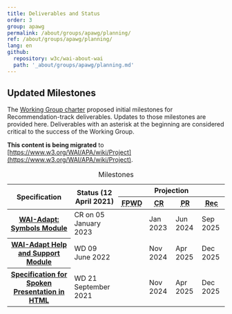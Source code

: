 ```yaml
---
title: Deliverables and Status
order: 3
group: apawg
permalink: /about/groups/apawg/planning/
ref: /about/groups/apawg/planning/
lang: en
github:
  repository: w3c/wai-about-wai
  path: '_about/groups/apawg/planning.md'
---
```


## Updated Milestones

The [Working Group charter](https://www.w3.org/2015/10/apa-charter.html#milestones) proposed initial milestones for Recommendation-track deliverables. Updates to those milestones are provided here. Deliverables with an asterisk at the beginning are considered critical to the success of the Working Group.

**This content is being migrated** to [https://www.w3.org/WAI/APA/wiki/Project](https://www.w3.org/WAI/APA/wiki/Project).

<table>
	<caption>Milestones </caption>
	<thead>
		<tr>
			<th rowspan="2" scope="col">Specification</th>
			<th rowspan="2" scope="col">Status (12 April 2021)</th>
			<th colspan="4" scope="colgroup">Projection</th>
		</tr>
		<tr>
			<th scope="col"><abbr title="First Working Draft">FPWD</abbr></th>
			<th scope="col"><abbr title="Candidate Recommendation">CR</abbr></th>
			<th scope="col"><abbr title="Proposed Recommendation">PR</abbr></th>
			<th scope="col"><abbr title="Recommendation">Rec</abbr></th>
		</tr>
	</thead>
	<tbody>
		<tr>
			<th><a href="https://www.w3.org/TR/adapt-symbols/">WAI-Adapt: Symbols Module</a></th>
			<td>CR on 05 January 2023</td>
			<td>
				<br>
			</td>
			<td>Jan 2023</td>
			<td>Jun 2024</td>
			<td>Sep 2025</td>
		</tr>
		<tr>
			<th><a href="https://www.w3.org/TR/adapt-help/">WAI-Adapt Help and Support Module</a></th>
			<td>WD 09 June 2022</td>
			<td><br>
				</td>
			<td>Nov 2024</td>
			<td>Apr 2025</td>
			<td>Dec 2025</td>
		</tr>
		<tr>
			<th><a href="https://www.w3.org/TR/spoken-html/">Specification for Spoken Presentation in HTML</a></th>
			<td>WD 21 September 2021</td>
			<td><br>
				</td>
			<td>Nov 2024</td>
			<td>Apr 2025</td>
			<td>Dec 2025</td>
		</tr>
	</tbody>
</table>
